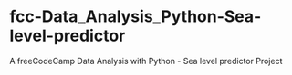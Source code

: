# fcc-Data_Analysis_Python-Sea-level-predictor
A freeCodeCamp Data Analysis with Python - Sea level predictor Project
